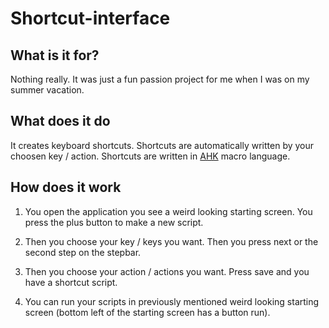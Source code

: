# Shortcut-interface
## What is it for?
Nothing really. It was just a fun passion project for me when I was on my summer vacation.
## What does it do
It creates keyboard shortcuts. Shortcuts are automatically written by your choosen key / action. Shortcuts are written in [AHK](https://autohotkey.com/) macro language.
## How does it work
1. You open the application you see a weird looking starting screen. You press the plus button to make a new script.

2. Then you choose your key / keys you want. Then you press next or the second step on the stepbar.

3. Then you choose your action / actions you want. Press save and you have a shortcut script. 

4. You can run your scripts in previously mentioned weird looking starting screen (bottom left of the starting screen has a button run). 

<template name="fileList">
  <div class="fileList">
    {{#each files}}
      <div class="file">
        <strong>{{this.name}}</strong> <a href="{{this.url download=true}}" class="btn btn-primary" target="_parent">Download</a>
      </div>
    {{/each}}
  </div>
</template>
